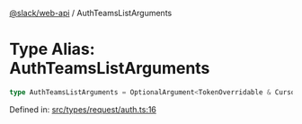 [@slack/web-api](../index.md) / AuthTeamsListArguments

# Type Alias: AuthTeamsListArguments

```ts
type AuthTeamsListArguments = OptionalArgument<TokenOverridable & CursorPaginationEnabled & object>;
```

Defined in: [src/types/request/auth.ts:16](https://github.com/slackapi/node-slack-sdk/blob/main/packages/web-api/src/types/request/auth.ts#L16)
